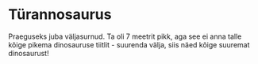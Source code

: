 # Türannosaurus

Praeguseks juba väljasurnud. Ta oli 7 meetrit pikk, aga see ei anna talle kõige
pikema dinosauruse tiitlit - suurenda välja, siis näed kõige suuremat
dinosaurust!
